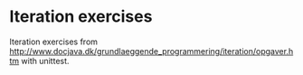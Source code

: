 # Iteration exercises

Iteration exercises from http://www.docjava.dk/grundlaeggende_programmering/iteration/opgaver.htm with unittest.